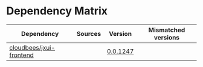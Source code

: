 # Dependency Matrix

Dependency | Sources | Version | Mismatched versions
---------- | ------- | ------- | -------------------
[cloudbees/jxui-frontend](https://github.com/cloudbees/jxui-frontend) |  | [0.0.1247](https://github.com/cloudbees/jxui-frontend/releases/tag/v0.0.1247) | 
